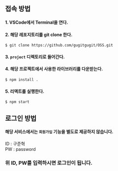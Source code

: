 ## 접속 방법
#### 1. VSCode에서 Terminal을 연다.
#### 2. 해당 레포지토리를 git clone 한다.
```
$ git clone https://github.com/gugitgugit/OSS.git
```
#### 3. `project` 디렉토리로 들어간다.
#### 4. 해당 프로젝트에서 사용한 라이브러리를 다운받는다.
```
$ npm install .
```
#### 5. 리액트를 실행한다.
```
$ npm start
```

## 로그인 방법
#### 해당 서비스에서는 `회원가입` 기능을 별도로 제공하지 않습니다.  
ID : 구준혁  
PW : password  
### 위 ID, PW를 입력하시면 로그인이 됩니다.
